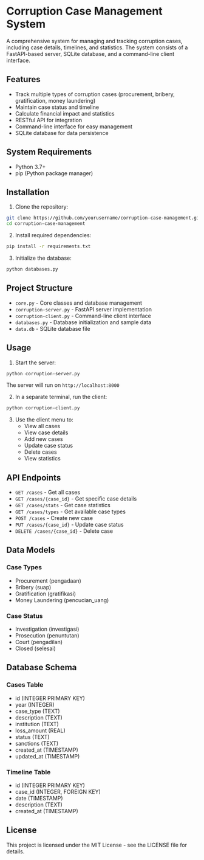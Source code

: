 # Corruption Case Management System

A comprehensive system for managing and tracking corruption cases, including case details, timelines, and statistics. The system consists of a FastAPI-based server, SQLite database, and a command-line client interface.

## Features

- Track multiple types of corruption cases (procurement, bribery, gratification, money laundering)
- Maintain case status and timeline
- Calculate financial impact and statistics
- RESTful API for integration
- Command-line interface for easy management
- SQLite database for data persistence

## System Requirements

- Python 3.7+
- pip (Python package manager)

## Installation

1. Clone the repository:
```bash
git clone https://github.com/yourusername/corruption-case-management.git
cd corruption-case-management
```

2. Install required dependencies:
```bash
pip install -r requirements.txt
```

3. Initialize the database:
```bash
python databases.py
```

## Project Structure

- `core.py` - Core classes and database management
- `corruption-server.py` - FastAPI server implementation
- `corruption-client.py` - Command-line client interface
- `databases.py` - Database initialization and sample data
- `data.db` - SQLite database file

## Usage

1. Start the server:
```bash
python corruption-server.py
```
The server will run on `http://localhost:8000`

2. In a separate terminal, run the client:
```bash
python corruption-client.py
```

3. Use the client menu to:
   - View all cases
   - View case details
   - Add new cases
   - Update case status
   - Delete cases
   - View statistics

## API Endpoints

- `GET /cases` - Get all cases
- `GET /cases/{case_id}` - Get specific case details
- `GET /cases/stats` - Get case statistics
- `GET /cases/types` - Get available case types
- `POST /cases` - Create new case
- `PUT /cases/{case_id}` - Update case status
- `DELETE /cases/{case_id}` - Delete case

## Data Models

### Case Types
- Procurement (pengadaan)
- Bribery (suap)
- Gratification (gratifikasi)
- Money Laundering (pencucian_uang)

### Case Status
- Investigation (investigasi)
- Prosecution (penuntutan)
- Court (pengadilan)
- Closed (selesai)

## Database Schema

### Cases Table
- id (INTEGER PRIMARY KEY)
- year (INTEGER)
- case_type (TEXT)
- description (TEXT)
- institution (TEXT)
- loss_amount (REAL)
- status (TEXT)
- sanctions (TEXT)
- created_at (TIMESTAMP)
- updated_at (TIMESTAMP)

### Timeline Table
- id (INTEGER PRIMARY KEY)
- case_id (INTEGER, FOREIGN KEY)
- date (TIMESTAMP)
- description (TEXT)
- created_at (TIMESTAMP)

## License
This project is licensed under the MIT License - see the LICENSE file for details.
